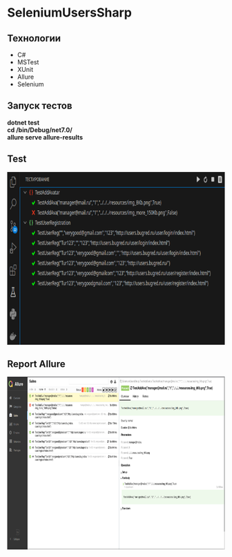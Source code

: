 # SeleniumUsersSharp

## Технологии

- C#
- MSTest
- XUnit
- Allure
- Selenium

## Запуск тестов

<b>dotnet test</b><br>
<b>cd /bin/Debug/net7.0/</b><br>
<b>allure serve allure-results<b><br>

## Test

<img src="img/start_test.png" width="800" height="400">

## Report Allure

<img src="img/allure_report.png" width="800" height="400">

